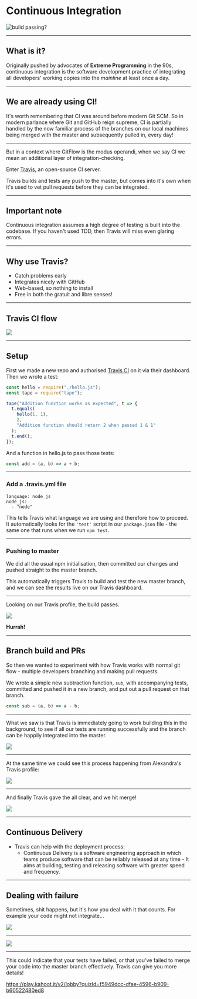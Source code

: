 # Continuous Integration

![build passing?](https://api.travis-ci.com/AlexandraOM/learn-travis.svg?branch=master)

---

## What is it?

Originally pushed by advocates of **Extreme Programming** in the 90s, continuous integration is the software development practice of integrating all developers' working copies into the _mainline_ at least once a day.

---

## We are already using CI!

It's worth remembering that CI was around before modern Git SCM. So in modern parlance where Git and GitHub reign supreme, CI is partially handled by the now familiar process of the branches on our local machines being merged with the master and subsequently pulled in, every day!

---

But in a context where GitFlow is the modus operandi, when we say CI we mean an additional layer of integration-checking.

Enter [Travis](https://travis-ci.org/), an open-source CI server.

Travis builds and tests any push to the master, but comes into it's own when it's used to vet pull requests before they can be integrated.

---

## Important note

Continuous integration assumes a high degree of testing is built into the codebase. If you haven't used TDD, then Travis will miss even glaring errors.

---

## Why use Travis?

* Catch problems early
* Integrates nicely with GitHub
* Web-based, so nothing to install 
* Free in both the gratuit and libre senses!

---

## Travis CI flow

![](https://i.imgur.com/dFnj4ZY.png)

---

## Setup

First we made a new repo and authorised [Travis CI](https://travis-ci.org/) on it via their dashboard. Then we wrote a test:

```javascript
const hello = require("./hello.js");
const tape = require("tape");

tape("Addition function works as expected", t => {
  t.equals(
    hello(1, 1),
    2,
    "Addition function should return 2 when passed 1 & 1"
  );
  t.end();
});
```

And a function in hello.js to pass those tests:

```javascript
const add = (a, b) => a + b;
```

---

### Add a .travis.yml file

```
language: node_js
node_js:
  - "node"
```

This tells Travis what language we are using and therefore how to proceed. It automatically looks for the `'test'` script in our `package.json` file - the same one that runs when we run `npm test`.

---

### Pushing to master

We did all the usual npm initialisation, then committed our changes and pushed straight to the master branch.

This automatically triggers Travis to build and test the new master branch, and we can see the results live on our Travis dashboard.

---

Looking on our Travis profile, the build passes.

![](https://i.imgur.com/K939uMW.png)

**Hurrah!**

---

## Branch build and PRs

So then we wanted to experiment with how Travis works with normal git flow - multiple developers branching and making pull requests.

We wrote a simple new subtraction function, `sub`, with accompanying tests, committed and pushed it in a new branch, and put out a pull request on that branch.

```javascript
const sub = (a, b) => a - b;
```

---

What we saw is that Travis is immediately going to work building this in the background, to see if all our tests are running successfully and the branch can be happily integrated into the master.

![](https://i.imgur.com/IaJ3U9U.png)

---

At the same time we could see this process happening from Alexandra's Travis profile:

![](https://i.imgur.com/ybEQ2gS.png)

---

And finally Travis gave the all clear, and we hit merge!

![](https://i.imgur.com/nmSgW8c.png)

---

## Continuous Delivery

- Travis can help with the deployment process:
  - Continuous Delivery is a software engineering approach in which teams produce software that can be reliably released at any time - It aims at building, testing and releasing software with greater speed and frequency.

---

## Dealing with failure

Sometimes, shit happens, but it's how you deal with it that counts. For example your code might not integrate...

![](https://media.giphy.com/media/jdXD70BEdNjK8/giphy.gif)

---

![](https://i.imgur.com/7QPxXCx.png)

---

This could indicate that your tests have failed, or that you've failed to merge your code into the master branch effectively. Travis can give you more details!

https://play.kahoot.it/v2/lobby?quizId=f5949dcc-dfae-4596-b909-b60522480ed8
